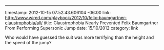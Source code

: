 --- 
timestamp: 2012-10-15 07:52:43.606104 -06:00
link: http://www.wired.com/playbook/2012/10/felix-baumgartner-claustrophobia/all/
title: Claustrophobia Nearly Prevented Felix Baumgartner From Performing Supersonic Jump
date: 15/10/2012
category: link

Who would have guessed the suit was more terrifying than the height and the speed of the jump?

